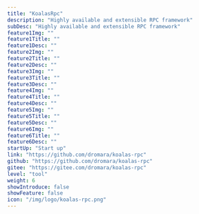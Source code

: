 ```yaml
---
title: "KoalasRpc"
description: "Highly available and extensible RPC framework"
subDesc: "Highly available and extensible RPC framework"
feature1Img: ""
feature1Title: ""
feature1Desc: ""
feature2Img: ""
feature2Title: ""
feature2Desc: ""
feature3Img: ""
feature3Title: ""
feature3Desc: ""
feature4Img: ""
feature4Title: ""
feature4Desc: ""
feature5Img: ""
feature5Title: ""
feature5Desc: ""
feature6Img: ""
feature6Title: ""
feature6Desc: ""
startUp: "Start up"
link: "https://github.com/dromara/koalas-rpc"
github: "https://github.com/dromara/koalas-rpc"
gitee: "https://gitee.com/dromara/koalas-rpc"
level: "tool"
weight: 6
showIntroduce: false
showFeature: false
icon: "/img/logo/koalas-rpc.png"
---
```

